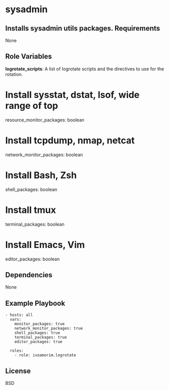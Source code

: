 sysadmin
=========

Installs sysadmin utils packages.
Requirements
------------

None

Role Variables
--------------

**logrotate_scripts**: A list of logrotate scripts and the directives to use for the rotation.

# Install sysstat, dstat, lsof, wide range of top
resource_monitor_packages: boolean

# Install tcpdump, nmap, netcat
network_monitor_packages: boolean

# Install Bash, Zsh
shell_packages: boolean

# Install tmux
terminal_packages: boolean

# Install Emacs, Vim
editor_packages: boolean

Dependencies
------------

None

Example Playbook
----------------
```
- hosts: all
  vars:
    monitor_packages: true
    network_monitor_packages: true
    shell_packages: true
    terminal_packages: true
    editor_packages: true

  roles:
    - role: ivoamorim.logrotate
```

License
-------

BSD
